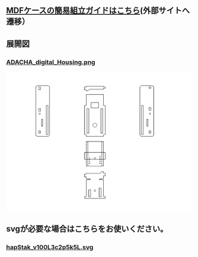 ##  [MDFケースの簡易組立ガイドはこちら](https://bit-trade-one.co.jp/hapstakmdfbuild/)(外部サイトへ遷移）

## 展開図 
### [ADACHA_digital_Housing.png](https://github.com/bit-trade-one/ADACHACY-hapStak/blob/master/svg/ADACHA_digital_Housing.png)　 
<img src="https://raw.githubusercontent.com/bit-trade-one/ADACHACY-hapStak/master/svg/ADACHA_digital_Housing.png" width="1080px">  
  
## svgが必要な場合はこちらをお使いください。  
###  [hapStak_v100L3c2p5k5L.svg](https://github.com/bit-trade-one/ADACHACY-hapStak/blob/master/svg/hapStak_v100L3c2p5k5L.svg)　
